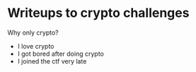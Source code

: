 # Writeups to crypto challenges

Why only crypto?
* I love crypto
* I got bored after doing crypto
* I joined the ctf very late
